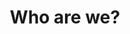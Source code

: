 ---
templateKey: 'team-page'
path: /team
title: "Who are we?"
image: ../../../static/img/team.jpeg
heading: "Meet the Team"
description: "At Smartavillas we have a dedicated team of professionals helping you to manage your property or find the perfect holiday rental.

"
intro: 
    heading: Meet the Team
    description: "Founded in 2009, Smartavillas.com is a property services and rental management company based in Tavira on the Eastern Algarve. With a portfolio approaching 150 properties, Smartavillas provides a wide range of professional management services and solutions tailored to meet the needs of our property owners and rental clients. A wealth of experience and knowledge within our team has enabled us to grow rapidly, establish a strong presence on the Eastern Algarve and develop enduring partnerships with property owners, local suppliers and professional service providers.
    We are also proud to announce the launch of our new sister company Smartamoves, our property sales division helping you to achieve your dream of owning property abroad."
---